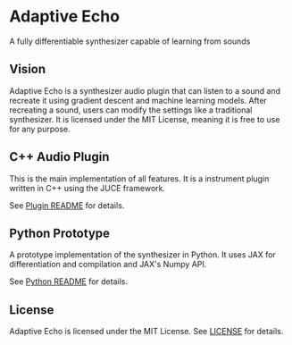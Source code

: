 # Adaptive Echo

A fully differentiable synthesizer capable of learning from sounds

## Vision

Adaptive Echo is a synthesizer audio plugin that can listen to a sound and recreate it using gradient descent and machine learning models. After recreating a sound, users can modify the settings like a traditional synthesizer. It is licensed under the MIT License, meaning it is free to use for any purpose.

## C++ Audio Plugin

This is the main implementation of all features. It is a instrument plugin written in C++ using the JUCE framework.

See [Plugin README](plugin/README.md) for details.

## Python Prototype

A prototype implementation of the synthesizer in Python. It uses JAX for differentiation and compilation and JAX's Numpy API.

See [Python README](python/README.md) for details.

## License

Adaptive Echo is licensed under the MIT License. See [LICENSE](LICENSE) for details.
